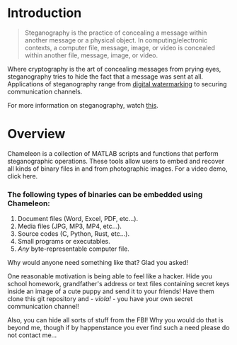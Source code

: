 # Introduction

> Steganography is the practice of concealing a message within another message
> or a physical object. In computing/electronic contexts, a computer file, message,
> image, or video is concealed within another file, message, image, or video.

Where cryptography is the art of concealing messages from prying eyes, steganography
tries to hide the fact that a message was sent at all. Applications of steganography
range from [digital watermarking](https://en.wikipedia.org/wiki/Digital_watermarking)
to securing communication channels.

For more information on steganography, watch [this](https://youtu.be/TWEXCYQKyDc).

# Overview

Chameleon is a collection of MATLAB scripts and functions that perform steganographic
operations. These tools allow users to embed and recover all kinds of binary files in
and from photographic images. For a video demo, click here.

### The following types of binaries can be embedded using Chameleon:

1. Document files (Word, Excel, PDF, etc...).
2. Media files (JPG, MP3, MP4, etc...).
3. Source codes (C, Python, Rust, etc...).
4. Small programs or executables.
5. *Any* byte-representable computer file.


Why would anyone need something like that? Glad you asked!

One reasonable motivation is being able to feel like a hacker. Hide you school homework,
grandfather's address or text files containing secret keys inside an image of a cute puppy
and send it to your friends! Have them clone this git repository and - *viola!* - you
have your own secret communication channel!

Also, you can hide all sorts of stuff from the FBI! Why you would do that is beyond me,
though if by happenstance you ever find such a need please do not contact me...
